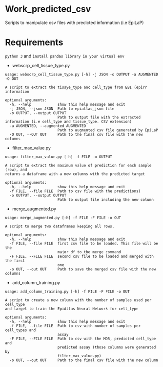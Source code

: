 # Work_predicted_csv
Scripts to manipulate csv files with predicted information (i.e EpiLaP)

# Requirements

```python 3``` and ```install pandas library in your virtual env```

- webscrp_cell_tissue_type.py


```
usage: webscrp_cell_tissue_type.py [-h] -j JSON -o OUTPUT -a AUGMENTED -O OUT

A script to extract the tissye_type anc cell_type from EBI (epirr information

optional arguments:
  -h, --help            show this help message and exit
  -j JSON, --json JSON  Path to epiatlas_json file
  -o OUTPUT, --output OUTPUT
                        Path to output file with the extracted information (i.e cell_type and tissue_type. CSV extension)
  -a AUGMENTED, --augmented AUGMENTED
                        Path to augmented csv file generated by EpiLaP
  -O OUT, --OUT OUT     Path to the final csv file with the new columns
  ```


  - filter_max_value.py


```
usage: filter_max_value.py [-h] -f FILE -o OUTPUT

A script to extract the maximum value of prediction for each sample (row), and
returns a dataframe with a new columns with the predicted target

optional arguments:
  -h, --help            show this help message and exit
  -f FILE, --file FILE  Path to csv file with the predictions)
  -o OUTPUT, --output OUTPUT
                        Path to output file including the new column
```

- merge_augmented.py

```
usage: merge_augmented.py [-h] -f FILE -F FILE -o OUT

A script to merge two dataframes keeping all rows.

optional arguments:
  -h, --help            show this help message and exit
  -f FILE, --file FILE  first csv file to be loaded. This file will be the
                        major df to the merge command
  -F FILE, --FILE FILE  second csv file to be loaded and merged with the first
                        one
  -o OUT, --out OUT     Path to save the merged csv file with the new columns

```

- add_column_training.py

```
usage: add_column_training.py [-h] -f FILE -F FILE -o OUT

A script to create a new column with the number of samples used per cell_type
and target to train the EpiAtlas Neural Network for cell_type

optional arguments:
  -h, --help            show this help message and exit
  -f FILE, --file FILE  Path to csv with number of samples per cell_types and
                        assay
  -F FILE, --FILE FILE  Path to csv with the MD5, predicted cell_type and
                        predicted assay (those columns were generated by
                        filter_max_value.py)
  -o OUT, --out OUT     Path to the final csv file with the new column
  ```
  